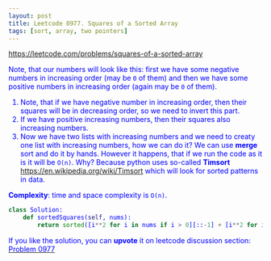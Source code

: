 ```yaml
---
layout: post
title: Leetcode 0977. Squares of a Sorted Array
tags: [sort, array, two pointers]
---
```


<a href="https://leetcode.com/problems/squares-of-a-sorted-array"> <font color = blue>https://leetcode.com/problems/squares-of-a-sorted-array

Note, that our numbers will look like this: first we have some negative numbers in increasing order (may be `0` of them) and then we have some positive numbers in increasing order (again may be `0` of them). 

1. Note, that if we have negative number in increasing order, then their squares will be in decreasing order, so we need to invert this part.
2. If we have positive increasing numbers, then their squares also increasing numbers.
3. Now we have two lists with increasing numbers and we need to creaty one list with increasing numbers, how we can do it? We can use **merge** sort and do it by hands. However it happens, that if we run the code as it is it will be `O(n)`. Why? Because python uses so-called **Timsort** https://en.wikipedia.org/wiki/Timsort which will look for sorted patterns in data.

**Complexity**: time and space complexity is `O(n)`.

```python
class Solution:
    def sortedSquares(self, nums):
        return sorted([i**2 for i in nums if i > 0][::-1] + [i**2 for i in nums if i <= 0])
```

If you like the solution, you can **upvote** it on leetcode discussion section:<a href="https://leetcode.com/problems/squares-of-a-sorted-array/discuss/972954/python-oneliner-o(n)-explained"> <font color = blue>Problem 0977
